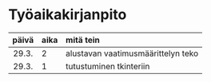 # Työaikakirjanpito

| päivä | aika | mitä tein  |
| :----:|:-----| :-----|
| 29.3. | 2    | alustavan vaatimusmäärittelyn teko |
| 29.3. | 1    | tutustuminen tkinteriin |
